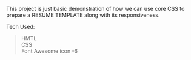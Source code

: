 
This project is just basic demonstration of how we can use core CSS to prepare a RESUME TEMPLATE along with its responsiveness.

Tech Used:

>HMTL <br>
>CSS <br>
>Font Awesome icon -6